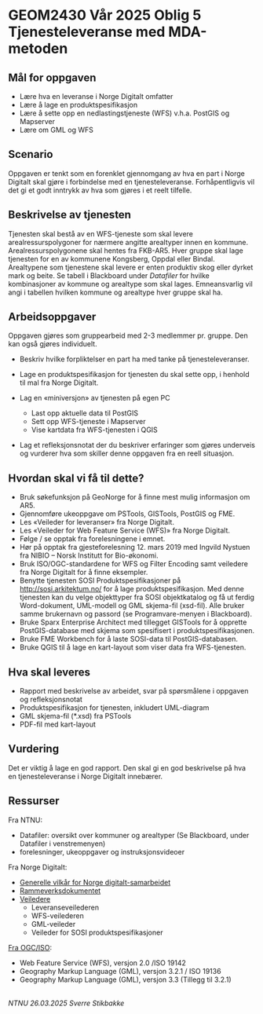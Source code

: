 # GEOM2430 Vår 2025 Oblig 5<br/>Tjenesteleveranse med MDA-metoden


## Mål for oppgaven

- Lære hva en leveranse i Norge Digitalt omfatter
- Lære å lage en produktspesifikasjon
- Lære å sette opp en nedlastingstjeneste (WFS) v.h.a. PostGIS og Mapserver
- Lære om GML og WFS

## Scenario

Oppgaven er tenkt som en forenklet gjennomgang av hva en part i Norge Digitalt skal gjøre i
forbindelse med en tjenesteleveranse. Forhåpentligvis vil det gi et godt inntrykk av hva som gjøres i
et reelt tilfelle.

## Beskrivelse av tjenesten

Tjenesten skal bestå av en WFS-tjeneste som skal levere arealressurspolygoner for nærmere angitte
arealtyper innen en kommune. Arealressurspolygonene skal hentes fra FKB-AR5.
Hver gruppe skal lage tjenesten for en av kommunene Kongsberg, Oppdal eller Bindal. Arealtypene som tjenestene skal levere er enten produktiv skog eller dyrket mark og beite. Se tabell i Blackboard under _Datafiler_ for hvilke
kombinasjoner av kommune og arealtype som skal lages. Emneansvarlig vil angi i tabellen hvilken
kommune og arealtype hver gruppe skal ha.

## Arbeidsoppgaver

Oppgaven gjøres som gruppearbeid med 2-3 medlemmer pr. gruppe. Den kan også gjøres individuelt.


- Beskriv hvilke forpliktelser en part ha med tanke på tjenesteleveranser.

- Lage en produktspesifikasjon for tjenesten du skal sette opp, i henhold til mal fra Norge Digitalt.

- Lag en «miniversjon» av tjenesten på egen PC
    - Last opp aktuelle data til PostGIS
    - Sett opp WFS-tjeneste i Mapserver
    - Vise kartdata fra WFS-tjenesten i QGIS

- Lag et refleksjonsnotat der du beskriver erfaringer som gjøres underveis og vurderer hva som skiller denne oppgaven fra en reell situasjon.

## Hvordan skal vi få til dette?

- Bruk søkefunksjon på GeoNorge for å finne mest mulig informasjon om AR5.
- Gjennomføre ukeoppgave om PSTools, GISTools, PostGIS og FME.
- Les «Veileder for leveranser» fra Norge Digitalt.
- Les «Veileder for Web Feature Service (WFS)» fra Norge Digitalt.
- Følge / se opptak fra forelesningene i emnet.
- Hør på opptak fra gjesteforelesning 12. mars 2019 med Ingvild Nystuen fra NIBIO – Norsk Institutt for Bio-økonomi.
- Bruk ISO/OGC-standardene for WFS og Filter Encoding samt veiledere fra Norge Digitalt for å finne eksempler.
- Benytte tjenesten SOSI Produktspesifikasjoner på http://sosi.arkitektum.no/ for å lage produktspesifikasjon. Med denne tjenesten kan du velge objekttyper fra SOSI objektkatalog og få ut ferdig Word-dokument, UML-modell og GML skjema-fil (xsd-fil). Alle bruker samme brukernavn og passord (se Programvare-menyen i Blackboard).
- Bruke Sparx Enterprise Architect med tillegget GISTools for å opprette PostGIS-database med skjema som spesifisert i produktspesifikasjonen.
- Bruke FME Workbench for å laste SOSI-data til PostGIS-databasen.
- Bruke QGIS til å lage en kart-layout som viser data fra WFS-tjenesten.


## Hva skal leveres

- Rapport med beskrivelse av arbeidet, svar på spørsmålene i oppgaven og refleksjonsnotat
- Produktspesifikasjon for tjenesten, inkludert UML-diagram
- GML skjema-fil (*.xsd) fra PSTools
- PDF-fil med kart-layout

## Vurdering 

Det er viktig å lage en god rapport. Den skal gi en god beskrivelse på hva en tjenesteleveranse i
Norge Digitalt innebærer.


## Ressurser


Fra NTNU:

- Datafiler: oversikt over kommuner og arealtyper (Se Blackboard, under Datafiler i venstremenyen)
- forelesninger, ukeoppgaver og instruksjonsvideoer

Fra Norge Digitalt:

- [Generelle vilkår for Norge digitalt-samarbeidet](https://www.geonorge.no/Geodataarbeid/Norge-digitalt/Avtaler-og-maler/)
- [Rammeverksdokumentet](https://register.geonorge.no/subregister/versjoner/nasjonalt-rammeverk-for-geografisk-informasjon/kartverket/rammeverksdokumentet/kartverket/teknologisk-rammeverk-for-den-geografiske-infrastrukturen)
- [Veiledere](https://www.geonorge.no/Geodataarbeid/veiledere/)
    - Leveranseveilederen
    - WFS-veilederen
    - GML-veileder
    - Veileder for SOSI produktspesifikasjoner

[Fra OGC/ISO](https://www.ogc.org/docs/is):

- Web Feature Service (WFS), versjon 2.0 /ISO 19142
- Geography Markup Language (GML), versjon 3.2.1 / ISO 19136
- Geography Markup Language (GML), versjon 3.3 (Tillegg til 3.2.1)

\
_NTNU 26.03.2025 Sverre Stikbakke_